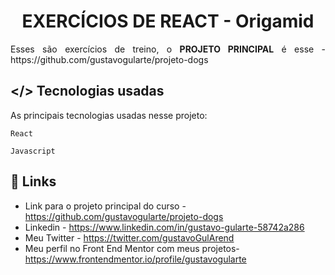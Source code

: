 <p align="center"><h1 align="center" >EXERCÍCIOS DE REACT - Origamid</h1></p>

<p align="justify">
Esses são exercícios de treino, o <b>PROJETO PRINCIPAL</b> é esse - https://github.com/gustavogularte/projeto-dogs</p>

## </> **Tecnologias usadas**

As principais tecnologias usadas nesse projeto:

`React`

`Javascript`

## 🔗 **Links**

- Link para o projeto principal do curso - https://github.com/gustavogularte/projeto-dogs
- Linkedin - https://www.linkedin.com/in/gustavo-gularte-58742a286
- Meu Twitter - https://twitter.com/gustavoGulArend
- Meu perfil no Front End Mentor com meus projetos- https://www.frontendmentor.io/profile/gustavogularte
